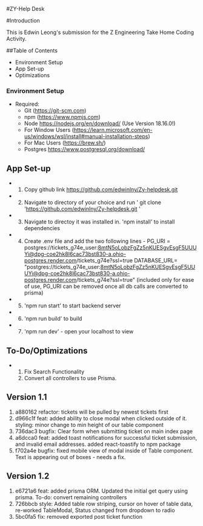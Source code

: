 #ZY-Help Desk

#Introduction

This is Edwin Leong's submission for the Z Engineering Take Home Coding Activity.

##Table of Contents

- Environment Setup
- App Set-up
- Optimizations

### Environment Setup

- Required:
  - Git (https://git-scm.com)
  - npm (https://www.npmjs.com)
  - Node https://nodejs.org/en/download/ (Use Version 18.16.0!)
  - For Window Users (https://learn.microsoft.com/en-us/windows/wsl/install#manual-installation-steps)
  - For Mac Users (https://brew.sh/)
  - Postgres https://www.postgresql.org/download/

## App Set-up

- 1. Copy github link https://github.com/edwinlny/Zy-helpdesk.git
- 2. Navigate to directory of your choice and run ' git clone 'https://github.com/edwinlny/Zy-helpdesk.git '
- 3. Navigate to directoy it was installed in. 'npm install' to install dependencies
- 4. Create .env file and add the two following lines -
     PG_URI = postgres://tickets_g74e_user:8mtN5oLobzFgZz5nKUESgvEsgF5UUUYi@dpg-coe2hk8l6cac73bst830-a.ohio-postgres.render.com/tickets_g74e?ssl=true
     DATABASE_URL= "postgres://tickets_g74e_user:8mtN5oLobzFgZz5nKUESgvEsgF5UUUYi@dpg-coe2hk8l6cac73bst830-a.ohio-postgres.render.com/tickets_g74e?ssl=true"
     (included only for ease of use, PG_URI can be removed once all db calls are converted to prisma)
- 5. 'npm run start' to start backend server
- 6. 'npm run build' to build
- 7. 'npm run dev' - open your localhost to view

## To-Do/Optimizations

- 1. Fix Search Functionality
  2. Convert all controllers to use Prisma.
 
## Version 1.1
1. a880162 refactor: tickets will be pulled by newest tickets first
2. d966c1f feat: added ability to close modal when clicked outside of it. styling: minor change to min height of our table component
3. 736dac3 bugfix: Clear form when submitting ticket on main index page
4. a6dcca0 feat: added toast notifications for successful ticket submission, and invalid email addresses. added react-toastify to npm package
5. f702a4e bugfix: fixed mobile view of modal inside of Table component. Text is appearing out of boxes - needs a fix.

## Version 1.2
1. e6721a6 feat: added prisma ORM. Updated the initial get query using prisma. To-do: convert remaining controllers
2. 726bbcb style: Added table row striping, cursor on hover of table data, re-worked TableModal, Status changed from dropdown to radio
3. 5bc0fa5 fix: removed exported post ticket function
